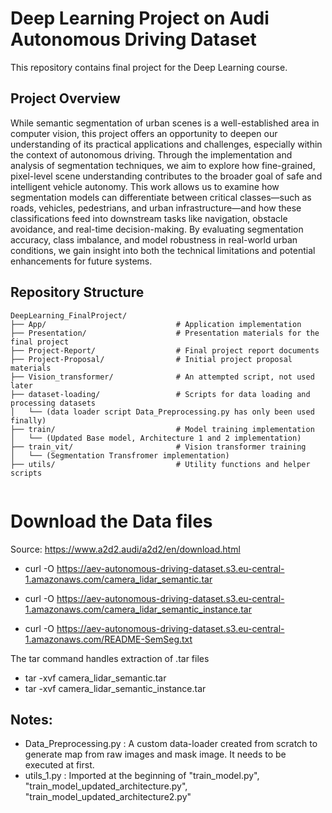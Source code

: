 # Deep Learning Project on Audi Autonomous Driving Dataset

This repository contains  final project for the Deep Learning course.


## Project Overview

While semantic segmentation of urban scenes is a well-established area in computer vision, this project offers an opportunity to deepen our understanding of its practical applications and challenges, especially within the context of autonomous driving. Through the implementation and analysis of segmentation techniques, we aim to explore how fine-grained, pixel-level scene understanding contributes to the broader goal of safe and intelligent vehicle autonomy.
This work allows us to examine how segmentation models can differentiate between critical classes—such as roads, vehicles, pedestrians, and urban infrastructure—and how these classifications feed into downstream tasks like navigation, obstacle avoidance, and real-time decision-making. By evaluating segmentation accuracy, class imbalance, and model robustness in real-world urban conditions, we gain insight into both the technical limitations and potential enhancements for future systems.


## Repository Structure

```
DeepLearning_FinalProject/
├── App/                             # Application implementation
├── Presentation/                    # Presentation materials for the final project
├── Project-Report/                  # Final project report documents
├── Project-Proposal/                # Initial project proposal materials
├── Vision_transformer/              # An attempted script, not used later
├── dataset-loading/                 # Scripts for data loading and processing datasets
│   └── (data loader script Data_Preprocessing.py has only been used finally)
├── train/                           # Model training implementation
│   └── (Updated Base model, Architecture 1 and 2 implementation)
├── train_vit/                       # Vision transformer training
│   └── (Segmentation Transfromer implementation)
├── utils/                           # Utility functions and helper scripts
    
```



# Download the Data files

Source:
https://www.a2d2.audi/a2d2/en/download.html

- curl -O https://aev-autonomous-driving-dataset.s3.eu-central-1.amazonaws.com/camera_lidar_semantic.tar

- curl -O https://aev-autonomous-driving-dataset.s3.eu-central-1.amazonaws.com/camera_lidar_semantic_instance.tar

- curl -O https://aev-autonomous-driving-dataset.s3.eu-central-1.amazonaws.com/README-SemSeg.txt



The tar command handles extraction of .tar files

- tar -xvf camera_lidar_semantic.tar
- tar -xvf camera_lidar_semantic_instance.tar


## Notes:

- Data_Preprocessing.py : A custom data-loader created from scratch to generate map from raw images and mask image. It needs to be executed at first.
- utils_1.py : Imported at the beginning of "train_model.py", "train_model_updated_architecture.py", "train_model_updated_architecture2.py"



